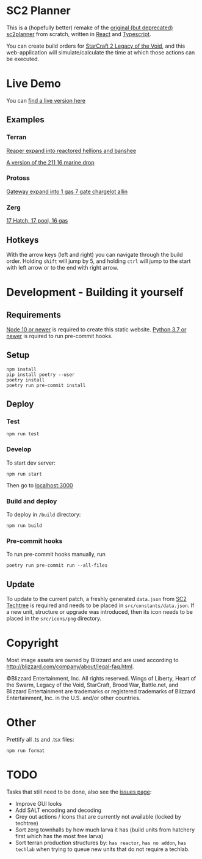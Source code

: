 # SC2 Planner

This is a (hopefully better) remake of the [original (but deprecated) sc2planner](http://web.archive.org/web/20130815065430/http://www.sc2planner.com/?v=hots#P) from scratch, written in [React](https://reactjs.org/) and [Typescript](https://www.typescriptlang.org/).

You can create build orders for [StarCraft 2 Legacy of the Void](https://starcraft2.com/en-us/), and this web-application will simulate/calculate the time at which those actions can be executed.

# Live Demo

You can [find a live version here](https://burnysc2.github.io/sc2-planner)

## Examples

### Terran

[Reaper expand into reactored hellions and banshee](https://burnysc2.github.io/sc2-planner/?&race=terran&bo=uDritmrisSJEritSf2HtL2NtZU2HsMN2PtkuBtgV2KritnfibViriuFsExagsJRxaJtjkilTkli2Mx3ixaasKzaDyUZsKIyx9yxTxZJtR3QtZfe07ksLx1KzLT1cKtleZkx2KsQx1bsPzMzyrKzLTywKzLN1UbzJKySTx3asIx3bsL08cyXayxb1zYsJLxbK0ItzocsJOyyZzPZyuasPxzYsLxaKzKSsNLxdJtleZkxYhsJR1U1zjZxzasJxaKx0p0XwzEbxyKzEPsKIyPKtgXiRU1MKsNySKyqGtNuF)

[A version of the 211 16 marine drop](https://burnysc2.github.io/sc2-planner/?&race=terran&bo=uDritmrisSJEritSf2HtL2NtZU2HsMN2PtkuBtgV2KritnfibViriuFsExagsJRxaJtjkilTkli2Mx3ixaasKzaDyUZsKIyx1sKxZJtR2ztZfezn9sJLySKzLT1cKtleZkx2KsQx1bsJx1KxdSsP0GysKJyTbsLzQcsKI0lc16zxabzOK12NxYZyNZsL1vK0bTxcJtR2ZtZfexZKx2csJLx4K1VT0E90EMzKKzkPyOyzb9zbmsJxzKtlgXiRU1fjypZsJRxaJtjkil3ttliySLx3ZsKysKx3TsIxdc1t9zKM02902sz59z592QsPxZJtR41tZfe0v9xdhzlKyxPsJMzOZ1p90BMsNynKxyNxYYylysP0OZxzZ0owsKKxYJtjkil3qtli2MxdlzKzxyZsJRysbxdWtNuF)

### Protoss

[Gateway expand into 1 gas 7 gate chargelot allin](https://burnysc2.github.io/sc2-planner/?&race=protoss&bo=uDritmrisSJEritSf2HtL2NtZU2HsQM2PtkuBtgV2KritnfibViriuFsExagsOIxaJtjkilTkli2Mx3ixaasKzaDxaHtR3RtZfeyuKsKyu1sOyUKzo9zoKznYxzasNRzKbsP0h207bsIyU1sK11K0ipxaLtlgXiRUysKsONzM9zM3yR9xa7sO1UZsIzIYxZysOKxaJtjkil2dtliyrKxd60gax39zu11IKxdSsKO1lYxa9xa9xai0cdxd9xdasPLxdJtleZkxY9xY9xY9xYSsKxYKtR57tZfexa9zc9xY9xY9xY9xYltNuF)

### Zerg

[17 Hatch, 17 pool, 16 gas](https://burnysc2.github.io/sc2-planner/?&race=zerg&bo=uDritmrisSJEritSf2HtL2NtZUxODsIM2QtkuBtgV2LritnfibViriuFsExbIsOxbJtleZkxZLx0bxb9xbSsQzKKtjkilTkli2Mx4ksRx4bsQQyY2xb2sKxZJtR3ttZfeySm1EKtleZkxZKsKxZxsINxZotNuF)

## Hotkeys

With the arrow keys (left and right) you can navigate through the build order. Holding `shift` will jump by 5, and holding `ctrl` will jump to the start with left arrow or to the end with right arrow.

# Development - Building it yourself

## Requirements

[Node 10 or newer](https://nodejs.org/en/download/) is required to create this static website.
[Python 3.7 or newer](https://www.python.org/downloads/) is rquired to run pre-commit hooks.

## Setup

```
npm install
pip install poetry --user
poetry install
poetry run pre-commit install
```

## Deploy

### Test

`npm run test`

### Develop
To start dev server:

`npm run start`

Then go to [localhost:3000](http://localhost:3000)

### Build and deploy
To deploy in `/build` directory:

`npm run build`

### Pre-commit hooks

To run pre-commit hooks manually, run

`poetry run pre-commit run --all-files`

## Update

To update to the current patch, a freshly generated `data.json` from [SC2 Techtree](https://github.com/BurnySc2/sc2-techtree) is required and needs to be placed in `src/constants/data.json`. If a new unit, structure or upgrade was introduced, then its icon needs to be placed in the `src/icons/png` directory.

# Copyright

Most image assets are owned by Blizzard and are used according to http://blizzard.com/company/about/legal-faq.html.

©Blizzard Entertainment, Inc. All rights reserved. Wings of Liberty, Heart of the Swarm, Legacy of the Void, StarCraft, Brood War, Battle.net, and Blizzard Entertainment are trademarks or registered trademarks of Blizzard Entertainment, Inc. in the U.S. and/or other countries.

# Other

Prettify all .ts and .tsx files:

`npm run format`

# TODO

Tasks that still need to be done, also see the [issues page](https://github.com/BurnySc2/sc2-planner/issues):

-   Improve GUI looks
-   Add SALT encoding and decoding
-   Grey out actions / icons that are currently not available (locked by techtree)
-   Sort zerg townhalls by how much larva it has (build units from hatchery first which has the most free larva)
-   Sort terran production structures by: `has reactor`, `has no addon`, `has techlab` when trying to queue new units that do not require a techlab.

